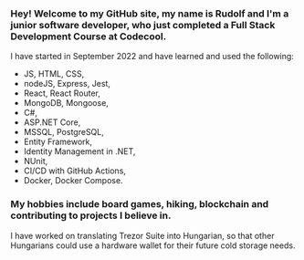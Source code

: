 ### Hey! Welcome to my GitHub site, my name is Rudolf and I'm a junior software developer, who just completed a Full Stack Development Course at Codecool.

I have started in September 2022 and have learned and used the following:
- JS, HTML, CSS,
- nodeJS, Express, Jest,
- React, React Router,
- MongoDB, Mongoose,
- C#,
- ASP.NET Core,
- MSSQL, PostgreSQL,
- Entity Framework,
- Identity Management in .NET,
- NUnit,
- CI/CD with GitHub Actions,
- Docker, Docker Compose.

### My hobbies include board games, hiking, blockchain and contributing to projects I believe in.

I have worked on translating Trezor Suite into Hungarian, so that other Hungarians could use a hardware wallet for their future cold storage needs.

<!--
**hrudolf/hrudolf** is a ✨ _special_ ✨ repository because its `README.md` (this file) appears on your GitHub profile.

Here are some ideas to get you started:

- 🔭 I’m currently working on ...
- 🌱 I’m currently learning ...
- 👯 I’m looking to collaborate on ...
- 🤔 I’m looking for help with ...
- 💬 Ask me about ...
- 📫 How to reach me: ...
- 😄 Pronouns: ...
- ⚡ Fun fact: ...
-->
